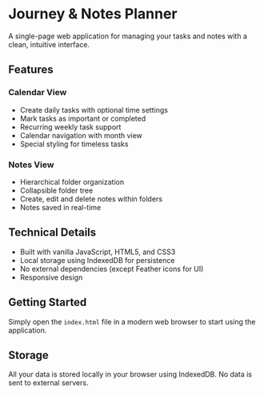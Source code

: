# Journey & Notes Planner

A single-page web application for managing your tasks and notes with a clean, intuitive interface.

## Features

### Calendar View
- Create daily tasks with optional time settings
- Mark tasks as important or completed
- Recurring weekly task support
- Calendar navigation with month view
- Special styling for timeless tasks

### Notes View
- Hierarchical folder organization
- Collapsible folder tree
- Create, edit and delete notes within folders
- Notes saved in real-time

## Technical Details

- Built with vanilla JavaScript, HTML5, and CSS3
- Local storage using IndexedDB for persistence
- No external dependencies (except Feather icons for UI)
- Responsive design

## Getting Started

Simply open the `index.html` file in a modern web browser to start using the application.

## Storage

All your data is stored locally in your browser using IndexedDB. No data is sent to external servers.
